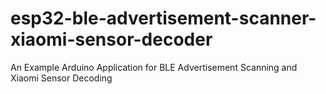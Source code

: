 # esp32-ble-advertisement-scanner-xiaomi-sensor-decoder
An Example Arduino Application for BLE Advertisement Scanning and Xiaomi Sensor Decoding
